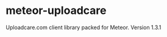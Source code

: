 meteor-uploadcare
=================

Uploadcare.com client library packed for Meteor. Version 1.3.1
